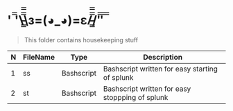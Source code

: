 # ' ̿'\̵͇̿̿\з=(◕_◕)=ε/̵͇̿̿/'̿'̿ ̿

> This folder contains housekeeping stuff

N | FileName | Type | Description
--- | --- | --- | ---
1 | ss | Bashscript | Bashscript written for easy starting of splunk 
2 | st | Bashscript | Bashscript written for easy stoppping of splunk





